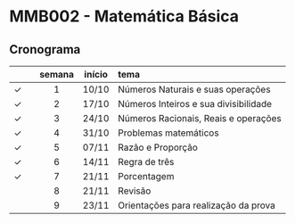 # MMB002 - Matemática Básica

<!-- ## Docente
Prof.ª Dr.ª Renata Zotin Gomes de Oliveira -->

## Cronograma

|  | | semana | início | tema |
|:---:|:---:|:---:|:---:|:---|
| &check; |  | 1 | 10/10 | Números Naturais e suas operações |
| &check; |  | 2 | 17/10 | Números Inteiros e sua divisibilidade |
| &check; |  | 3 | 24/10 | Números Racionais, Reais e operações |
| &check; |  | 4 | 31/10 | Problemas matemáticos |
| &check; |  | 5 | 07/11 | Razão e Proporção |
| &check; |  | 6 | 14/11 | Regra de três |
| &check; |  | 7 | 21/11 | Porcentagem |
|  |  | 8 | 21/11 | Revisão |
|  |  | 9 | 23/11 | Orientações para realização da prova |